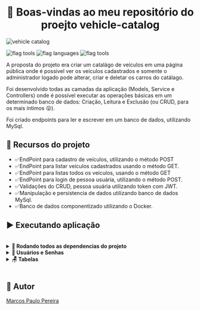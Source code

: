 <h1 align="center">🎉 Boas-vindas ao meu repositório do proejto vehicle-catalog </h1>

![vehicle catalog](https://user-images.githubusercontent.com/104791582/214746712-9316826d-7c38-491d-98a5-028b4c59efa1.gif)

![flag tools](https://img.shields.io/badge/Tools-VScode%20|%20WorkBanch|%20|%20MySql%20|%20Docker-9cf) ![flag languages](https://img.shields.io/badge/Languages-JavaScript%20%7C%20C%23-yellow) ![flag tools](https://img.shields.io/badge/Frameworks-.NET%20|%20JWT|%20React-yelow)



<p>A proposta do projeto era criar um catalágo de veículos em uma página pública onde é possivel ver os veículos cadastrados e somente o administrador logado pode alterar, criar e deletar os carros do catálago.</p>
<p>Foi desenvolvido todas as camadas da aplicação (Models, Service e Controllers) onde é possível executar as operações básicas em um determinado banco de dados: Criação, Leitura e Exclusão (ou CRUD, para os mais íntimos 😜).</p>
<p>Foi criado endpoints para ler e escrever em um banco de dados, utilizando MySql.</p>

## 🔨 Recursos do projeto

<ul>
<li>✅EndPoint para cadastro de veículos, utilizando o método POST</li>
<li>✅EndPoint para listar veículos cadastrados usando o método GET.</li>
<li>✅EndPoint para listas todos os veículos, usando o método GET</li>
<li>✅EndPoint para login de pessoa usuária, utilizando o método POST.</li>
<li>✅Validações do CRUD, pessoa usuária utilizando token com JWT.</li>
<li>✅Manipulação e persistencia de dados utilizando banco de dados MySql.</li>
<li>✅Banco de dados componentizado utilizando o Docker.</li>
</ul>

## ▶️ Executando aplicação
</br>
<details>
  <summary><strong>🐳 Rodando todos as dependencias do projeto</strong></summary><br />

  ## Utilitários nescessários

  Para rodar a aplicação é nescessário ter instalado e configurado na máquina o `Docker`, `dotnet sdk` e `node`.

  ### A aplicação é dividia em 3 camadas:
  - Banco de Dados em MySql componentizado no Docker.
  - BackEnd utilizando o framwork dotnet sdk.
  - FronteEnd utilizando os framworks node e react.

  > Rode inicialmente o `banco de dados` entrando na pasta que esta na raiz do projeto depois com o comando `docker-compose up -d` suba o banco de dados.
  - Lembre-se de parar o `mysql` se estiver usando localmente na porta padrão (`3306`), ou adapte, caso queria fazer uso da aplicação em containers
  - Esses serviços irão inicializar um container chamado `db_vehicles_catalog`.

  > Após o container e o banco em execução ainda na raiz da pasta entre na pasta `backEnd` e rode o comando `dotnet run`.
  - Ele irá fazer o `build` e roda a aplicação backEnd nas portas 7267 e 5000.
  - Dando assim acesso aos endpoints
  - `/Vehicle` com os métodos `GET` `POST` e `/Vheicle/{id}` com os métodos `GET` `PUT` `DELETE`.

  > Em um novo terminal volte para a raiz do projeto e entre na pasta chamada `frontEnd`

  > Instale as dependências com `npm install`

  > Após a instalação rode a aplicação com o comando `npm start`
  - a aplicação abrirá no browser rodando no `localhost:3000`

  ⚠ Atenção ⚠ Não rode o comando npm audit fix! Ele atualiza várias dependências do projeto, e essa atualização gera conflitos com o avaliador.

  ⚠ Atenção ⚠ Caso você esteja usando macOS e ao executar o `docker-compose up -d` se depare com o seguinte erro:

  ~~~bash
  The Compose file './docker-compose.yml' is invalid because:
  Unsupported config option for services.db: 'platform'
  Unsupported config option for services.node: 'platform'
  ~~~

> Foram encontradas 2 possíveis soluções para este problema:
> 1. Você pode adicionar manualmente a option `platform: linux/amd64` no service do banco de dados no arquivo docker-compose.yml do projeto, mas essa é uma solução local e você deverá reproduzir isso para os outros projetos.
> 2. Você pode adicionar manualmente nos arquivos .bashrc, .zshenv ou .zshrc do seu computador a linha `export DOCKER_DEFAULT_PLATFORM=linux/amd64`, essa é uma solução global.
> As soluções foram com base [nesta fonte](https://stackoverflow.com/a/69636473).



✨ **Dica:** A extensão `Remote - Containers` é indicada para que você possa acessar os container Docker direto no VS Code, como você faz com seus arquivos locais.

<img src="https://user-images.githubusercontent.com/104791582/213542711-a092f145-a6e3-4172-89f4-417379cfefae.png" width="800px" >

</details>
<details>
  <summary><strong>🏦 Usuários e Senhas</strong></summary><br />

  A aplicação possui usuário e senha padrão pré cadastrado e com suas permições de admins ativadas no banco. Utilize para testar a aplicação.

  > Email: admin@admin

  > Senha: @Admin123

  O banco de dados utiliza o docker já com as váriaves de anbientes e persitencia de dados porém abaixo estão as váriaveis para uma configuração local.

  ```
      MYSQL_DATABASE: vehicleCatalog
      MYSQL_USER: root
      MYSQL_PASSWORD: password
      MYSQL_HOST: localhost
      MYSQL_ROOT_PASSWORD: password
  ```
</details>

<details>
  <summary><strong>🪑 Tabelas</strong></summary><br />

    O arquivo `vehicleCatalog_db` contém as _queries_ que criam e populam o banco porém isso já feito coma as migrations no docker.

  ```sql
 /*!40101 SET NAMES utf8 */;
/*!40014 SET FOREIGN_KEY_CHECKS=0 */;
/*!40101 SET SQL_MODE='NO_AUTO_VALUE_ON_ZERO' */;
/*!40111 SET SQL_NOTES=0 */;
CREATE DATABASE /*!32312 IF NOT EXISTS*/ vehicleCatalog /*!40100 DEFAULT CHARACTER SET utf8mb4 */;
USE vehicleCatalog;

DROP TABLE IF EXISTS AspNetRoleClaims;
CREATE TABLE `AspNetRoleClaims` (
  `Id` int NOT NULL AUTO_INCREMENT,
  `RoleId` varchar(255) CHARACTER SET utf8mb4 COLLATE utf8mb4_0900_ai_ci NOT NULL,
  `ClaimType` longtext CHARACTER SET utf8mb4 COLLATE utf8mb4_0900_ai_ci,
  `ClaimValue` longtext CHARACTER SET utf8mb4 COLLATE utf8mb4_0900_ai_ci,
  PRIMARY KEY (`Id`),
  KEY `IX_AspNetRoleClaims_RoleId` (`RoleId`),
  CONSTRAINT `FK_AspNetRoleClaims_AspNetRoles_RoleId` FOREIGN KEY (`RoleId`) REFERENCES `AspNetRoles` (`Id`) ON DELETE CASCADE
) ENGINE=InnoDB DEFAULT CHARSET=utf8mb4 COLLATE=utf8mb4_0900_ai_ci;

DROP TABLE IF EXISTS AspNetRoles;
CREATE TABLE `AspNetRoles` (
  `Id` varchar(255) CHARACTER SET utf8mb4 COLLATE utf8mb4_0900_ai_ci NOT NULL,
  `Name` varchar(256) CHARACTER SET utf8mb4 COLLATE utf8mb4_0900_ai_ci DEFAULT NULL,
  `NormalizedName` varchar(256) CHARACTER SET utf8mb4 COLLATE utf8mb4_0900_ai_ci DEFAULT NULL,
  `ConcurrencyStamp` longtext CHARACTER SET utf8mb4 COLLATE utf8mb4_0900_ai_ci,
  PRIMARY KEY (`Id`),
  UNIQUE KEY `RoleNameIndex` (`NormalizedName`)
) ENGINE=InnoDB DEFAULT CHARSET=utf8mb4 COLLATE=utf8mb4_0900_ai_ci;

DROP TABLE IF EXISTS AspNetUserClaims;
CREATE TABLE `AspNetUserClaims` (
  `Id` int NOT NULL AUTO_INCREMENT,
  `UserId` varchar(255) CHARACTER SET utf8mb4 COLLATE utf8mb4_0900_ai_ci NOT NULL,
  `ClaimType` longtext CHARACTER SET utf8mb4 COLLATE utf8mb4_0900_ai_ci,
  `ClaimValue` longtext CHARACTER SET utf8mb4 COLLATE utf8mb4_0900_ai_ci,
  PRIMARY KEY (`Id`),
  KEY `IX_AspNetUserClaims_UserId` (`UserId`),
  CONSTRAINT `FK_AspNetUserClaims_AspNetUsers_UserId` FOREIGN KEY (`UserId`) REFERENCES `AspNetUsers` (`Id`) ON DELETE CASCADE
) ENGINE=InnoDB AUTO_INCREMENT=3 DEFAULT CHARSET=utf8mb4 COLLATE=utf8mb4_0900_ai_ci;

DROP TABLE IF EXISTS AspNetUserLogins;
CREATE TABLE `AspNetUserLogins` (
  `LoginProvider` varchar(255) CHARACTER SET utf8mb4 COLLATE utf8mb4_0900_ai_ci NOT NULL,
  `ProviderKey` varchar(255) CHARACTER SET utf8mb4 COLLATE utf8mb4_0900_ai_ci NOT NULL,
  `ProviderDisplayName` longtext CHARACTER SET utf8mb4 COLLATE utf8mb4_0900_ai_ci,
  `UserId` varchar(255) CHARACTER SET utf8mb4 COLLATE utf8mb4_0900_ai_ci NOT NULL,
  PRIMARY KEY (`LoginProvider`,`ProviderKey`),
  KEY `IX_AspNetUserLogins_UserId` (`UserId`),
  CONSTRAINT `FK_AspNetUserLogins_AspNetUsers_UserId` FOREIGN KEY (`UserId`) REFERENCES `AspNetUsers` (`Id`) ON DELETE CASCADE
) ENGINE=InnoDB DEFAULT CHARSET=utf8mb4 COLLATE=utf8mb4_0900_ai_ci;

DROP TABLE IF EXISTS AspNetUserRoles;
CREATE TABLE `AspNetUserRoles` (
  `UserId` varchar(255) CHARACTER SET utf8mb4 COLLATE utf8mb4_0900_ai_ci NOT NULL,
  `RoleId` varchar(255) CHARACTER SET utf8mb4 COLLATE utf8mb4_0900_ai_ci NOT NULL,
  PRIMARY KEY (`UserId`,`RoleId`),
  KEY `IX_AspNetUserRoles_RoleId` (`RoleId`),
  CONSTRAINT `FK_AspNetUserRoles_AspNetRoles_RoleId` FOREIGN KEY (`RoleId`) REFERENCES `AspNetRoles` (`Id`) ON DELETE CASCADE,
  CONSTRAINT `FK_AspNetUserRoles_AspNetUsers_UserId` FOREIGN KEY (`UserId`) REFERENCES `AspNetUsers` (`Id`) ON DELETE CASCADE
) ENGINE=InnoDB DEFAULT CHARSET=utf8mb4 COLLATE=utf8mb4_0900_ai_ci;

DROP TABLE IF EXISTS AspNetUserTokens;
CREATE TABLE `AspNetUserTokens` (
  `UserId` varchar(255) CHARACTER SET utf8mb4 COLLATE utf8mb4_0900_ai_ci NOT NULL,
  `LoginProvider` varchar(255) CHARACTER SET utf8mb4 COLLATE utf8mb4_0900_ai_ci NOT NULL,
  `Name` varchar(255) CHARACTER SET utf8mb4 COLLATE utf8mb4_0900_ai_ci NOT NULL,
  `Value` longtext CHARACTER SET utf8mb4 COLLATE utf8mb4_0900_ai_ci,
  PRIMARY KEY (`UserId`,`LoginProvider`,`Name`),
  CONSTRAINT `FK_AspNetUserTokens_AspNetUsers_UserId` FOREIGN KEY (`UserId`) REFERENCES `AspNetUsers` (`Id`) ON DELETE CASCADE
) ENGINE=InnoDB DEFAULT CHARSET=utf8mb4 COLLATE=utf8mb4_0900_ai_ci;

DROP TABLE IF EXISTS AspNetUsers;
CREATE TABLE `AspNetUsers` (
  `Id` varchar(255) CHARACTER SET utf8mb4 COLLATE utf8mb4_0900_ai_ci NOT NULL,
  `UserName` varchar(256) CHARACTER SET utf8mb4 COLLATE utf8mb4_0900_ai_ci DEFAULT NULL,
  `NormalizedUserName` varchar(256) CHARACTER SET utf8mb4 COLLATE utf8mb4_0900_ai_ci DEFAULT NULL,
  `Email` varchar(256) CHARACTER SET utf8mb4 COLLATE utf8mb4_0900_ai_ci DEFAULT NULL,
  `NormalizedEmail` varchar(256) CHARACTER SET utf8mb4 COLLATE utf8mb4_0900_ai_ci DEFAULT NULL,
  `EmailConfirmed` tinyint(1) NOT NULL,
  `PasswordHash` longtext CHARACTER SET utf8mb4 COLLATE utf8mb4_0900_ai_ci,
  `SecurityStamp` longtext CHARACTER SET utf8mb4 COLLATE utf8mb4_0900_ai_ci,
  `ConcurrencyStamp` longtext CHARACTER SET utf8mb4 COLLATE utf8mb4_0900_ai_ci,
  `PhoneNumber` longtext CHARACTER SET utf8mb4 COLLATE utf8mb4_0900_ai_ci,
  `PhoneNumberConfirmed` tinyint(1) NOT NULL,
  `TwoFactorEnabled` tinyint(1) NOT NULL,
  `LockoutEnd` datetime(6) DEFAULT NULL,
  `LockoutEnabled` tinyint(1) NOT NULL,
  `AccessFailedCount` int NOT NULL,
  PRIMARY KEY (`Id`),
  UNIQUE KEY `UserNameIndex` (`NormalizedUserName`),
  KEY `EmailIndex` (`NormalizedEmail`)
) ENGINE=InnoDB DEFAULT CHARSET=utf8mb4 COLLATE=utf8mb4_0900_ai_ci;

DROP TABLE IF EXISTS Vehicles;
CREATE TABLE `Vehicles` (
  `Id` int NOT NULL AUTO_INCREMENT,
  `Nome` longtext CHARACTER SET utf8mb4 COLLATE utf8mb4_0900_ai_ci,
  `Marca` longtext CHARACTER SET utf8mb4 COLLATE utf8mb4_0900_ai_ci,
  `Modelo` longtext CHARACTER SET utf8mb4 COLLATE utf8mb4_0900_ai_ci,
  `Valor` int NOT NULL,
  `Foto` longtext CHARACTER SET utf8mb4 COLLATE utf8mb4_0900_ai_ci,
  PRIMARY KEY (`Id`)
) ENGINE=InnoDB AUTO_INCREMENT=22 DEFAULT CHARSET=utf8mb4 COLLATE=utf8mb4_0900_ai_ci;

DROP TABLE IF EXISTS __EFMigrationsHistory;
CREATE TABLE `__EFMigrationsHistory` (
  `MigrationId` varchar(150) CHARACTER SET utf8mb4 COLLATE utf8mb4_0900_ai_ci NOT NULL,
  `ProductVersion` varchar(32) CHARACTER SET utf8mb4 COLLATE utf8mb4_0900_ai_ci NOT NULL,
  PRIMARY KEY (`MigrationId`)
) ENGINE=InnoDB DEFAULT CHARSET=utf8mb4 COLLATE=utf8mb4_0900_ai_ci;



INSERT INTO AspNetUserClaims(Id,UserId,ClaimType,ClaimValue) VALUES(1,'caab0f3a-9e25-4c53-bc7e-b01f814aacb5',X'56656869636c65',X'4372656174652c5570646174652c44656c657465'),(2,'221330ab-9f3d-436f-a576-6d6b05e198ba',X'56656869636c65',X'437265617465');




INSERT INTO AspNetUsers(Id,UserName,NormalizedUserName,Email,NormalizedEmail,EmailConfirmed,PasswordHash,SecurityStamp,ConcurrencyStamp,PhoneNumber,PhoneNumberConfirmed,TwoFactorEnabled,LockoutEnd,LockoutEnabled,AccessFailedCount) VALUES('221330ab-9f3d-436f-a576-6d6b05e198ba','user@user','USER@USER','user@user','USER@USER',1,X'41514141414145414143635141414141454336636169644a56727759704e68386b774231652f4a4662394b652b795039504f3379434e784b383851735178644d5a3743516c514d76555030684d58433955413d3d',X'3458584e4b42344d365437544d4c415855434356573456525144444248354a54',X'34313138363630332d373439662d346237612d396430612d643834343464353739313730',NULL,0,0,NULL,1,0),('caab0f3a-9e25-4c53-bc7e-b01f814aacb5','admin@admin','ADMIN@ADMIN','admin@admin','ADMIN@ADMIN',1,X'415141414141454141436351414141414546545865664d625a737452582b366c473767794d4a54442b4d747862546d464b655636754c6a4a3335656c796353744b4a7249503754775850762b786c2f5768513d3d',X'334f4934514c55523356344b4348454c52474445544642454f4348574333464b',X'30643834613833342d303164612d343239372d623430622d646134393361663666303464',NULL,0,0,'2023-01-26 01:34:59.838957',1,0);

INSERT INTO Vehicles(Id,Nome,Marca,Modelo,Valor,Foto) VALUES(1,X'4172676f',X'46696174',X'46495245464c59204452495645',54299,X'68747470733a2f2f696d616765732e6b6176616b2e73657276696365732f696d616765732f3231303332342f4558544552494f522d66726f6e745369646550696c6f744e6561722d313636383737353531393631332e6a7065673f643d35343078333130'),(2,X'4a65747461',X'566f6c6b73776167656e',X'434f4e464f52544c494e45',61899,X'68747470733a2f2f696d616765732e6b6176616b2e73657276696365732f696d616765732f3133303536302f4558544552494f522d66726f6e745369646550696c6f744e6561722d31363336383238373637333538312e6a70673f643d35343078333130'),(3,X'4b69636b73',X'4e697373616e',X'535441525420534c',103899,X'68747470733a2f2f696d616765732e6b6176616b2e73657276696365732f696d616765732f3233303038302f4558544552494f522d66726f6e745369646550696c6f744e6561722d313637333239363634333834382e6a7065673f643d35343078333130'),(4,X'436170747572',X'5265616e756c74',X'424f5345',101799,X'68747470733a2f2f696d616765732e6b6176616b2e73657276696365732f696d616765732f3232393533372f4558544552494f522d66726f6e745369646550696c6f744e6561722d313637323934303439313330322e6a7065673f643d35343078333130'),(5,X'4372657461',X'4879756e646169',X'4154544954554445',89399,X'68747470733a2f2f696d616765732e6b6176616b2e73657276696365732f696d616765732f3232373931302f4558544552494f522d66726f6e745369646550696c6f744e6561722d313637323737333738383030322e6a7065673f643d35343078333130'),(6,X'53656e747261',X'4e697373616e',X'5356205354415254',88499,X'68747470733a2f2f696d616765732e6b6176616b2e73657276696365732f696d616765732f3232323239302f4558544552494f522d66726f6e745369646550696c6f744e6561722d313636393330323339383838352e6a7065673f643d35343078333130'),(7,X'506f6c6f',X'566f6c6b73776167656e',X'54534920484947484c494e45',86599,X'68747470733a2f2f696d616765732e6b6176616b2e73657276696365732f696d616765732f3231373530312f4558544552494f522d66726f6e745369646550696c6f744e6561722d313637303238373735323533382e6a7065673f643d35343078333130'),(8,X'506963616e746f',X'4b6961',X'4558',44299,X'68747470733a2f2f696d616765732e6b6176616b2e73657276696365732f696d616765732f3230323532352f4558544552494f522d66726f6e745369646550696c6f744e6561722d313636343339383338323737342e6a7065673f643d35343078333130'),(9,X'43697479',X'486f6e6461',X'4558',64499,X'68747470733a2f2f696d616765732e6b6176616b2e73657276696365732f696d616765732f3138353539332f4558544552494f522d66726f6e745369646550696c6f744e6561722d313635323938313037363330312e6a7065673f643d35343078333130'),(10,X'466f637573',X'466f7264',X'534520504c555320534544414e',60399,X'68747470733a2f2f696d616765732e6b6176616b2e73657276696365732f696d616765732f3138313830342f4558544552494f522d66726f6e745369646550696c6f744e6561722d313634393438303835383234342e6a7065673f643d35343078333130'),(11,X'536f6e6963',X'43686576726f6c6574',X'4c54',40799,X'68747470733a2f2f696d616765732e6b6176616b2e73657276696365732f696d616765732f3138313336382f4558544552494f522d66726f6e745369646550696c6f744e6561722d313635323634363930313333352e6a7065673f643d35343078333130'),(12,X'436f726f6c6c61',X'546f796f7461',X'584549',80299,X'68747470733a2f2f696d616765732e6b6176616b2e73657276696365732f696d616765732f3135373637382f4558544552494f522d66726f6e745369646550696c6f744e6561722d313634333039393936393433362e6a7065673f643d35343078333130'),(13,X'447573746572',X'526e61756c74',X'44594e414d49515545',56699,X'68747470733a2f2f696d616765732e6b6176616b2e73657276696365732f696d616765732f3132333232352f6475737465722d72656e61756c742d64796e616d697175652d323031362d6578746572696f722d66726f6e747369646570696c6f746e6561722d31363334353538363035323638392e6a70673f643d35343078333130'),(14,X'447573746572',X'526e61756c74',X'5343452045585052455353494f4e',73199,X'68747470733a2f2f696d616765732e6b6176616b2e73657276696365732f696d616765732f3131353532312f4558544552494f522d66726f6e745369646550696c6f744e6561722d31363333373332373236303039302e6a70673f643d35343078333130'),(15,X'4372657461',X'4879756e646169',X'4154544954554445',80999,X'68747470733a2f2f696d616765732e6b6176616b2e73657276696365732f696d616765732f3130373532352f63726574612d6879756e6461692d61747469747564652d323031372d6578746572696f722d66726f6e747369646570696c6f746e6561722d31363236373934373134313839352e6a70673f643d35343078333130'),(16,X'52656e6567617465',X'4a656570',X'4c494d49544544',117199,X'68747470733a2f2f696d616765732e6b6176616b2e73657276696365732f696d616765732f3232363237352f4558544552494f522d66726f6e745369646550696c6f744e6561722d313637323836303732393333342e6a7065673f643d35343078333130'),(17,X'43726f6e6f73',X'46696174',X'452e544f525120505245434953494f4e',72399,X'68747470733a2f2f696d616765732e6b6176616b2e73657276696365732f696d616765732f3230393333382f4558544552494f522d66726f6e745369646550696c6f744e6561722d313636373530363336373533352e6a7065673f643d35343078333130'),(18,X'5961726973',X'546f796f7461',X'534544414e20584c53204d554c54494452495645',88099,X'68747470733a2f2f696d616765732e6b6176616b2e73657276696365732f696d616765732f3231373935322f4558544552494f522d66726f6e745369646550696c6f744e6561722d313636393035393530343731332e6a7065673f643d35343078333130'),(19,X'353030',X'46696174',X'43414252494f',70799,X'68747470733a2f2f696d616765732e6b6176616b2e73657276696365732f696d616765732f3230393631392f4558544552494f522d66726f6e745369646550696c6f744e6561722d313636383230343833323636362e6a7065673f643d35343078333130'),(20,X'533630',X'566f6c766f',X'543420465744',55699,X'68747470733a2f2f696d616765732e6b6176616b2e73657276696365732f696d616765732f3136393834372f4558544552494f522d66726f6e745369646550696c6f744e6561722d313636353738303934363433322e6a7065673f643d35343078333130');
INSERT INTO __EFMigrationsHistory(MigrationId,ProductVersion) VALUES('20230123202045_InitialCreate','6.0.1');
  ```
</details>
</br>

## 🧔 Autor

<div class="badge-base LI-profile-badge" data-locale="pt_BR" data-size="medium" data-theme="dark" data-type="VERTICAL" data-vanity="dev-marcospaulo" data-version="v1"><a class="badge-base__link LI-simple-link" href="https://br.linkedin.com/in/dev-marcospaulo?trk=profile-badge">Marcos Paulo Pereira</a></div>
